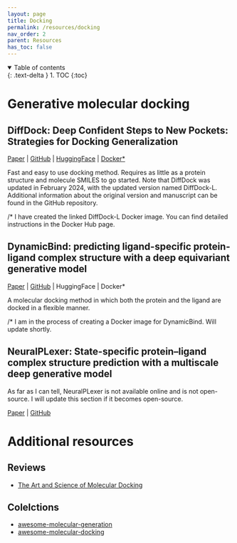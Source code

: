 ```yaml
---
layout: page
title: Docking
permalink: /resources/docking
nav_order: 2
parent: Resources
has_toc: false
---
```


<details open markdown="block">
  <summary>
    Table of contents
  </summary>
  {: .text-delta }
1. TOC
{:toc}
</details>

# Generative molecular docking

## DiffDock: Deep Confident Steps to New Pockets: Strategies for Docking Generalization

[Paper](https://arxiv.org/abs/2402.18396) | [GitHub](https://github.com/gcorso/DiffDock) | [HuggingFace](https://huggingface.co/spaces/reginabarzilaygroup/DiffDock-Web) | [Docker*](https://hub.docker.com/r/externelly/diffdock)

Fast and easy to use docking method. Requires as little as a protein structure and molecule SMILES to go started. Note that DiffDock was updated in February 2024, with the updated version named DiffDock-L. Additional information about the original version and manuscript can be found in the GitHub repository.

/* I have created the linked DiffDock-L Docker image. You can find detailed instructions in the Docker Hub page.

## DynamicBind: predicting ligand-specific protein-ligand complex structure with a deep equivariant generative model

[Paper](https://www.nature.com/articles/s41467-024-45461-2) | [GitHub](https://github.com/luwei0917/DynamicBind) | HuggingFace | Docker*

A molecular docking method in which both the protein and the ligand are docked in a flexible manner. 

/* I am in the process of creating a Docker image for DynamicBind. Will update shortly. 

## NeuralPLexer: State-specific protein–ligand complex structure prediction with a multiscale deep generative model

As far as I can tell, NeuralPLexer is not available online and is not open-source. I will update this section if it becomes open-source.

[Paper](https://www.nature.com/articles/s42256-024-00792-z) | [GitHub](https://github.com/zrqiao/NeuralPLexer)

# Additional resources

## Reviews

* [The Art and Science of Molecular Docking](https://www.annualreviews.org/content/journals/10.1146/annurev-biochem-030222-120000)

## Colelctions
* [awesome-molecular-generation](https://github.com/amorehead/awesome-molecular-generation)
* [awesome-molecular-docking](https://github.com/Thinklab-SJTU/awesome-molecular-docking)

## 

